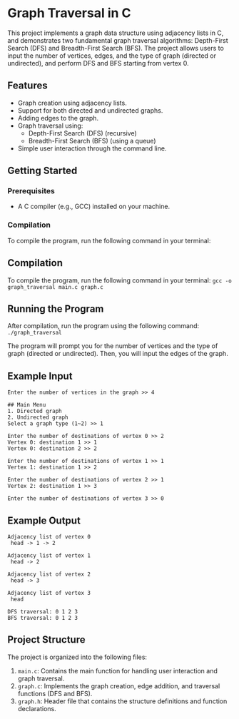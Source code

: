 # Graph Traversal in C
This project implements a graph data structure using adjacency lists in C, 
and demonstrates two fundamental graph traversal algorithms: Depth-First Search (DFS) and Breadth-First Search (BFS). 
The project allows users to input the number of vertices, edges, and the type of graph (directed or undirected), and perform DFS and BFS starting from vertex 0.

## Features
- Graph creation using adjacency lists.
- Support for both directed and undirected graphs.
- Adding edges to the graph.
- Graph traversal using:
  - Depth-First Search (DFS) (recursive)
  - Breadth-First Search (BFS) (using a queue)
- Simple user interaction through the command line.

## Getting Started
### Prerequisites
- A C compiler (e.g., GCC) installed on your machine.

### Compilation
To compile the program, run the following command in your terminal:

## Compilation
To compile the program, run the following command in your terminal:
`gcc -o graph_traversal main.c graph.c`

## Running the Program
After compilation, run the program using the following command:
`./graph_traversal`

The program will prompt you for the number of vertices and the type of graph (directed or undirected). 
Then, you will input the edges of the graph.

## Example Input
```
Enter the number of vertices in the graph >> 4

## Main Menu
1. Directed graph
2. Undirected graph
Select a graph type (1~2) >> 1

Enter the number of destinations of vertex 0 >> 2
Vertex 0: destination 1 >> 1
Vertex 0: destination 2 >> 2

Enter the number of destinations of vertex 1 >> 1
Vertex 1: destination 1 >> 2

Enter the number of destinations of vertex 2 >> 1
Vertex 2: destination 1 >> 3

Enter the number of destinations of vertex 3 >> 0
```


## Example Output
```
Adjacency list of vertex 0
 head -> 1 -> 2

Adjacency list of vertex 1
 head -> 2

Adjacency list of vertex 2
 head -> 3

Adjacency list of vertex 3
 head 

DFS traversal: 0 1 2 3 
BFS traversal: 0 1 2 3
```

## Project Structure
The project is organized into the following files:

1. `main.c`: Contains the main function for handling user interaction and graph traversal.
2. `graph.c`: Implements the graph creation, edge addition, and traversal functions (DFS and BFS).
3. `graph.h`: Header file that contains the structure definitions and function declarations.
